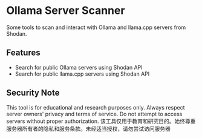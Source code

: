 # Ollama Server Scanner

Some tools to scan and interact with Ollama and llama.cpp servers from Shodan.

## Features

- Search for public Ollama servers using Shodan API
- Search for public llama.cpp servers using Shodan API

## Security Note

This tool is for educational and research purposes only. Always respect server owners' privacy and terms of service. Do not attempt to access servers without proper authorization.
该工具仅用于教育和研究目的。始终尊重服务器所有者的隐私和服务条款。未经适当授权，请勿尝试访问服务器